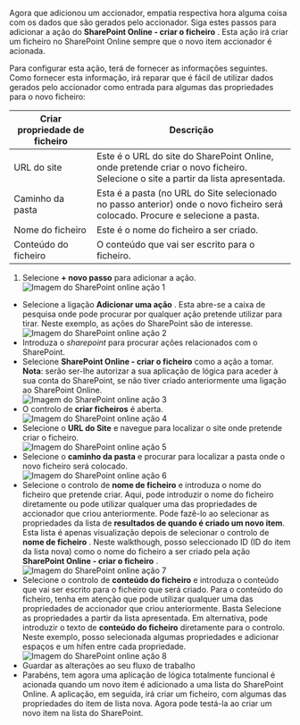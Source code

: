 Agora que adicionou um accionador, empatia respectiva hora alguma coisa com os dados que são gerados pelo accionador. Siga estes passos para adicionar a ação do **SharePoint Online - criar o ficheiro** . Esta ação irá criar um ficheiro no SharePoint Online sempre que o novo item accionador é acionada. 

Para configurar esta ação, terá de fornecer as informações seguintes. Como fornecer esta informação, irá reparar que é fácil de utilizar dados gerados pelo accionador como entrada para algumas das propriedades para o novo ficheiro:

|Criar propriedade de ficheiro|Descrição|
|---|---|
|URL do site|Este é o URL do site do SharePoint Online, onde pretende criar o novo ficheiro. Selecione o site a partir da lista apresentada.|
|Caminho da pasta|Esta é a pasta (no URL do Site selecionado no passo anterior) onde o novo ficheiro será colocado. Procure e selecione a pasta.|
|Nome do ficheiro|Este é o nome do ficheiro a ser criado.|
|Conteúdo do ficheiro|O conteúdo que vai ser escrito para o ficheiro.|

1. Selecione **+ novo passo** para adicionar a ação.  
![Imagem do SharePoint online ação 1](./media/connectors-create-api-sharepointonline/action-1.png)  
- Selecione a ligação **Adicionar uma ação** . Esta abre-se a caixa de pesquisa onde pode procurar por qualquer ação pretende utilizar para tirar. Neste exemplo, as ações do SharePoint são de interesse.    
![Imagem do SharePoint online ação 2](./media/connectors-create-api-sharepointonline/action-2.png)    
- Introduza o *sharepoint* para procurar ações relacionados com o SharePoint.
- Selecione **SharePoint Online - criar o ficheiro** como a ação a tomar.   **Nota**: serão ser-lhe autorizar a sua aplicação de lógica para aceder à sua conta do SharePoint, se não tiver criado anteriormente uma ligação ao SharePoint Online.    
![Imagem do SharePoint online ação 3](./media/connectors-create-api-sharepointonline/action-3.png)    
- O controlo de **criar ficheiros** é aberta.   
![Imagem do SharePoint online ação 4](./media/connectors-create-api-sharepointonline/action-4.png)     
- Selecione o **URL do Site** e navegue para localizar o site onde pretende criar o ficheiro.     
![Imagem do SharePoint online ação 5](./media/connectors-create-api-sharepointonline/action-5.png)  
- Selecione o **caminho da pasta** e procurar para localizar a pasta onde o novo ficheiro será colocado.  
![Imagem do SharePoint online ação 6](./media/connectors-create-api-sharepointonline/action-6.png)  
- Selecione o controlo de **nome de ficheiro** e introduza o nome do ficheiro que pretende criar. Aqui, pode introduzir o nome do ficheiro diretamente ou pode utilizar qualquer uma das propriedades de accionador que criou anteriormente. Pode fazê-lo ao selecionar as propriedades da lista de **resultados de quando é criado um novo item**. Esta lista é apenas visualização depois de selecionar o controlo de **nome de ficheiro** . Neste walkthough, posso seleccionado ID (ID do item da lista nova) como o nome do ficheiro a ser criado pela ação **SharePoint Online - criar o ficheiro** .    
![Imagem do SharePoint online ação 7](./media/connectors-create-api-sharepointonline/action-7.png)  
- Selecione o controlo de **conteúdo do ficheiro** e introduza o conteúdo que vai ser escrito para o ficheiro que será criado. Para o conteúdo do ficheiro, tenha em atenção que pode utilizar qualquer uma das propriedades de accionador que criou anteriormente. Basta Selecione as propriedades a partir da lista apresentada. Em alternativa, pode introduzir o texto de **conteúdo do ficheiro** diretamente para o controlo. Neste exemplo, posso selecionada algumas propriedades e adicionar espaços e um hífen entre cada propriedade.        
![Imagem do SharePoint online ação 8](./media/connectors-create-api-sharepointonline/action-8.png)  
- Guardar as alterações ao seu fluxo de trabalho  
- Parabéns, tem agora uma aplicação de lógica totalmente funcional é acionada quando um novo item é adicionado a uma lista do SharePoint Online. A aplicação, em seguida, irá criar um ficheiro, com algumas das propriedades do item de lista nova.  Agora pode testá-la ao criar um novo item na lista do SharePoint. 
